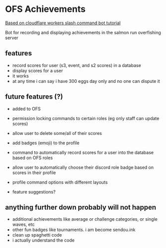 # OFS Achievements

[Based on cloudflare workers slash command bot tutorial](https://discord.com/developers/docs/tutorials/hosting-on-cloudflare-workers)

Bot for recording and displaying achievements in the salmon run overfishing server

## features
- record scores for user (s3, event, and s2 scores) in a database
- display scores for a user
- it works
- at any time i can say i have 300 eggs day only and no one can dispute it

## future features (?)
- added to OFS
- permission locking commands to certain roles (eg only staff can update scores)
- allow user to delete some/all of their scores

- add badges (emoji) to the profile
- command to automatically record scores for a user into the database based on OFS roles
- allow user to automatically choose their discord role badge based on scores in their profile
- profile command options with different layouts

- feature suggestions?

## anything further down probably will not happen

- additional achievements like average or challenge categories, or single waves, etc
- other fun badges like tournaments. i am become sendou.ink
- clean up spaghetti code
- i actually understand the code

